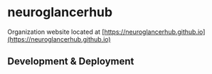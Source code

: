 # neuroglancerhub
Organization website located at [https://neuroglancerhub.github.io](https://neuroglancerhub.github.io)

## Development & Deployment
